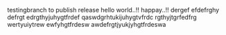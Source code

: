 testingbranch to publish release
hello world..!!
happay..!!
dergef
efdefrghy
defrgt
edrgthyjuhygtfrdef
qaswdgrhtukijuhygtvfrdc
rgthyjtgrfedfrg
wertyuiytrew
ewfyhgtfrdesw
awdefrgtjyukjyhgtfrdeswa
